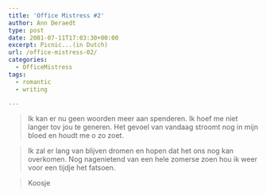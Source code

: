 ```yaml
---
title: 'Office Mistress #2'
author: Ann Deraedt
type: post
date: 2001-07-11T17:03:30+00:00
excerpt: Picnic...(in Dutch)
url: /office-mistress-02/
categories:
  - OfficeMistress
tags:
  - romantic
  - writing

---
```

> Ik kan er nu geen woorden meer aan spenderen.
> Ik hoef me niet langer tov jou te generen.
> Het gevoel van vandaag stroomt nog in mijn bloed
> en houdt me o zo zoet.

> Ik zal er lang van blijven dromen
> en hopen dat het ons nog kan overkomen.
> Nog nagenietend van een hele zomerse zoen
> hou ik weer voor een tijdje het fatsoen.

> Koosje


